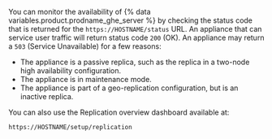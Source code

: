 You can monitor the availability of {% data variables.product.prodname_ghe_server %} by checking the status code that is returned for the `https://HOSTNAME/status` URL. An appliance that can service user traffic will return status code `200` (OK). An appliance may return a `503` (Service Unavailable) for a few reasons:

- The appliance is a passive replica, such as the replica in a two-node high availability configuration.
- The appliance is in maintenance mode.
- The appliance is part of a geo-replication configuration, but is an inactive replica.

You can also use the Replication overview dashboard available at:

`https://HOSTNAME/setup/replication`
